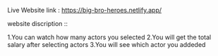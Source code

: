 Live Website link : https://big-bro-heroes.netlify.app/

website discription ::

1.You can watch how many actors you selected
2.You will get the total salary after selecting actors
3.You will see which actor you addeded
